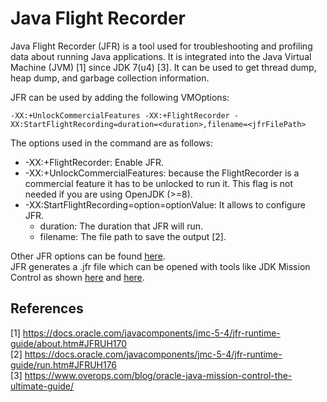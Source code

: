 # Java Flight Recorder
Java Flight Recorder (JFR) is a tool used for troubleshooting and profiling data about running Java applications. It is integrated into the Java Virtual Machine (JVM) [1] since JDK 7(u4) [3]. It can be used to get thread dump, heap dump, and garbage collection information.

JFR can be used by adding the following VMOptions:

`-XX:+UnlockCommercialFeatures -XX:+FlightRecorder -XX:StartFlightRecording=duration=<duration>,filename=<jfrFilePath>` <br>

The options used in the command are as follows:
* -XX:+FlightRecorder: Enable JFR.
* -XX:+UnlockCommercialFeatures: because the FlightRecorder is a commercial feature it has to be unlocked to run it. This flag is not needed if you are using OpenJDK (>=8).
* -XX:StartFlightRecording=option=optionValue: It allows to configure JFR.
    * duration: The duration that JFR will run.
    * filename: The file path to save the output [2]. <br>

Other JFR options can be found [here](https://docs.oracle.com/javacomponents/jmc-5-4/jfr-runtime-guide/comline.htm#JFRUH189). <br>
JFR generates a .jfr file which can be opened with tools like JDK Mission Control as shown [here](https://docs.oracle.com/javase/8/docs/technotes/guides/troubleshoot/tooldescr005.html#BABGIJAF) and [here](https://www.overops.com/blog/oracle-java-mission-control-the-ultimate-guide/). <br>

## References
[1] https://docs.oracle.com/javacomponents/jmc-5-4/jfr-runtime-guide/about.htm#JFRUH170 <br>
[2] https://docs.oracle.com/javacomponents/jmc-5-4/jfr-runtime-guide/run.htm#JFRUH176 <br>
[3] https://www.overops.com/blog/oracle-java-mission-control-the-ultimate-guide/ <br>
